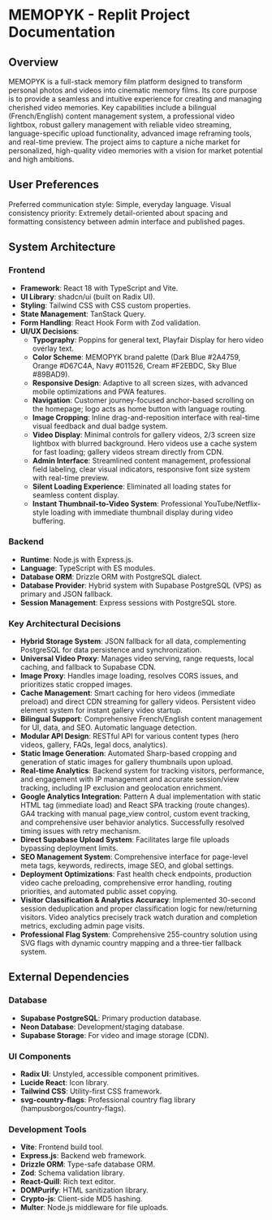 # MEMOPYK - Replit Project Documentation

## Overview
MEMOPYK is a full-stack memory film platform designed to transform personal photos and videos into cinematic memory films. Its core purpose is to provide a seamless and intuitive experience for creating and managing cherished video memories. Key capabilities include a bilingual (French/English) content management system, a professional video lightbox, robust gallery management with reliable video streaming, language-specific upload functionality, advanced image reframing tools, and real-time preview. The project aims to capture a niche market for personalized, high-quality video memories with a vision for market potential and high ambitions.

## User Preferences
Preferred communication style: Simple, everyday language.
Visual consistency priority: Extremely detail-oriented about spacing and formatting consistency between admin interface and published pages.

## System Architecture

### Frontend
- **Framework**: React 18 with TypeScript and Vite.
- **UI Library**: shadcn/ui (built on Radix UI).
- **Styling**: Tailwind CSS with CSS custom properties.
- **State Management**: TanStack Query.
- **Form Handling**: React Hook Form with Zod validation.
- **UI/UX Decisions**:
    - **Typography**: Poppins for general text, Playfair Display for hero video overlay text.
    - **Color Scheme**: MEMOPYK brand palette (Dark Blue #2A4759, Orange #D67C4A, Navy #011526, Cream #F2EBDC, Sky Blue #89BAD9).
    - **Responsive Design**: Adaptive to all screen sizes, with advanced mobile optimizations and PWA features.
    - **Navigation**: Customer journey-focused anchor-based scrolling on the homepage; logo acts as home button with language routing.
    - **Image Cropping**: Inline drag-and-reposition interface with real-time visual feedback and dual badge system.
    - **Video Display**: Minimal controls for gallery videos, 2/3 screen size lightbox with blurred background. Hero videos use a cache system for fast loading; gallery videos stream directly from CDN.
    - **Admin Interface**: Streamlined content management, professional field labeling, clear visual indicators, responsive font size system with real-time preview.
    - **Silent Loading Experience**: Eliminated all loading states for seamless content display.
    - **Instant Thumbnail-to-Video System**: Professional YouTube/Netflix-style loading with immediate thumbnail display during video buffering.

### Backend
- **Runtime**: Node.js with Express.js.
- **Language**: TypeScript with ES modules.
- **Database ORM**: Drizzle ORM with PostgreSQL dialect.
- **Database Provider**: Hybrid system with Supabase PostgreSQL (VPS) as primary and JSON fallback.
- **Session Management**: Express sessions with PostgreSQL store.

### Key Architectural Decisions
- **Hybrid Storage System**: JSON fallback for all data, complementing PostgreSQL for data persistence and synchronization.
- **Universal Video Proxy**: Manages video serving, range requests, local caching, and fallback to Supabase CDN.
- **Image Proxy**: Handles image loading, resolves CORS issues, and prioritizes static cropped images.
- **Cache Management**: Smart caching for hero videos (immediate preload) and direct CDN streaming for gallery videos. Persistent video element system for instant gallery video startup.
- **Bilingual Support**: Comprehensive French/English content management for UI, data, and SEO. Automatic language detection.
- **Modular API Design**: RESTful API for various content types (hero videos, gallery, FAQs, legal docs, analytics).
- **Static Image Generation**: Automated Sharp-based cropping and generation of static images for gallery thumbnails upon upload.
- **Real-time Analytics**: Backend system for tracking visitors, performance, and engagement with IP management and accurate session/view tracking, including IP exclusion and geolocation enrichment.
- **Google Analytics Integration**: Pattern A dual implementation with static HTML tag (immediate load) and React SPA tracking (route changes). GA4 tracking with manual page_view control, custom event tracking, and comprehensive user behavior analytics. Successfully resolved timing issues with retry mechanism.
- **Direct Supabase Upload System**: Facilitates large file uploads bypassing deployment limits.
- **SEO Management System**: Comprehensive interface for page-level meta tags, keywords, redirects, image SEO, and global settings.
- **Deployment Optimizations**: Fast health check endpoints, production video cache preloading, comprehensive error handling, routing priorities, and automated public asset copying.
- **Visitor Classification & Analytics Accuracy**: Implemented 30-second session deduplication and proper classification logic for new/returning visitors. Video analytics precisely track watch duration and completion metrics, excluding admin page visits.
- **Professional Flag System**: Comprehensive 255-country solution using SVG flags with dynamic country mapping and a three-tier fallback system.

## External Dependencies

### Database
- **Supabase PostgreSQL**: Primary production database.
- **Neon Database**: Development/staging database.
- **Supabase Storage**: For video and image storage (CDN).

### UI Components
- **Radix UI**: Unstyled, accessible component primitives.
- **Lucide React**: Icon library.
- **Tailwind CSS**: Utility-first CSS framework.
- **svg-country-flags**: Professional country flag library (hampusborgos/country-flags).

### Development Tools
- **Vite**: Frontend build tool.
- **Express.js**: Backend web framework.
- **Drizzle ORM**: Type-safe database ORM.
- **Zod**: Schema validation library.
- **React-Quill**: Rich text editor.
- **DOMPurify**: HTML sanitization library.
- **Crypto-js**: Client-side MD5 hashing.
- **Multer**: Node.js middleware for file uploads.